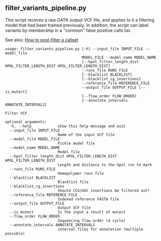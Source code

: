 ## filter_variants_pipeline.py

This script receves a raw GATK output VCF file, and applies to it a filtering model that had been trained previously.
In addition, the script can label variants by membership in a "common" false positive calls list.

See also: [How to post-filter a callset](howto-callset-filter.md)

```
usage: filter_variants_pipeline.py [-h] --input_file INPUT_FILE --model_file
                                   MODEL_FILE --model_name MODEL_NAME
                                   [--hpol_filter_length_dist HPOL_FILTER_LENGTH_DIST HPOL_FILTER_LENGTH_DIST]
                                   --runs_file RUNS_FILE
                                   [--blacklist BLACKLIST]
                                   [--blacklist_cg_insertions]
                                   --reference_file REFERENCE_FILE
                                   --output_file OUTPUT_FILE [--is_mutect]
                                   [--flow_order FLOW_ORDER]
                                   [--annotate_intervals ANNOTATE_INTERVALS]

Filter VCF

optional arguments:
  -h, --help            show this help message and exit
  --input_file INPUT_FILE
                        Name of the input VCF file
  --model_file MODEL_FILE
                        Pickle model file
  --model_name MODEL_NAME
                        Model file
  --hpol_filter_length_dist HPOL_FILTER_LENGTH_DIST HPOL_FILTER_LENGTH_DIST
                        Length and distance to the hpol run to mark
  --runs_file RUNS_FILE
                        Homopolymer runs file
  --blacklist BLACKLIST
                        Blacklist file
  --blacklist_cg_insertions
                        Should CCG/GGC insertions be filtered out?
  --reference_file REFERENCE_FILE
                        Indexed reference FASTA file
  --output_file OUTPUT_FILE
                        Output VCF file
  --is_mutect           Is the input a result of mutect
  --flow_order FLOW_ORDER
                        Sequencing flow order (4 cycle)
  --annotate_intervals ANNOTATE_INTERVALS
                        interval files for annotation (multiple possible)
```
